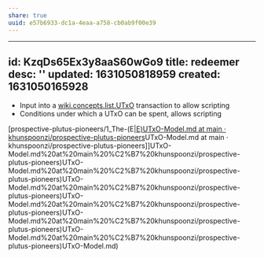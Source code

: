 ```yaml
---
share: true
uuid: e57b6933-dc1a-4eaa-a758-cb0ab9f00e39
---
```

---
id: KzqDs65Ex3y8aaS60wGo9
title: redeemer
desc: ''
updated: 1631050818959
created: 1631050165928
---

* Input into a [wiki.concepts.list.UTxO](/undefined) transaction to allow scripting
* Conditions under which a UTxO can be spent, allows scripting

[prospective-plutus-pioneers/1_The-(E|[E)UTxO-Model.md at main · khunspoonzi/prospective-plutus-pioneers](/undefined)UTxO-Model.md at main · khunspoonzi/prospective-plutus-pioneers]]UTxO-Model.md%20at%20main%20%C2%B7%20khunspoonzi/prospective-plutus-pioneers)UTxO-Model.md%20at%20main%20%C2%B7%20khunspoonzi/prospective-plutus-pioneers)UTxO-Model.md%20at%20main%20%C2%B7%20khunspoonzi/prospective-plutus-pioneers)UTxO-Model.md%20at%20main%20%C2%B7%20khunspoonzi/prospective-plutus-pioneers)UTxO-Model.md%20at%20main%20%C2%B7%20khunspoonzi/prospective-plutus-pioneers)UTxO-Model.md%20at%20main%20%C2%B7%20khunspoonzi/prospective-plutus-pioneers)UTxO-Model.md)

